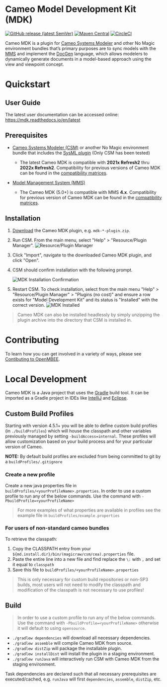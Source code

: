 # Cameo Model Development Kit (MDK)

[![GitHub release (latest SemVer)](https://img.shields.io/github/v/release/Open-MBEE/mdk?label=download)](https://github.com/Open-MBEE/mdk/releases/latest) [![Maven Central](https://img.shields.io/maven-central/v/org.openmbee.mdk.magic/mdk)](https://search.maven.org/artifact/org.openmbee.mdk.magic/mdk) [![CircleCI](https://circleci.com/gh/Open-MBEE/mdk.svg?style=shield)](https://circleci.com/gh/Open-MBEE/mdk) 

Cameo MDK is a plugin for [Cameo Systems Modeler](https://www.nomagic.com/products/cameo-systems-modeler) and other No Magic environment bundles that’s primary purposes are to sync models with the [MMS](https://github.com/Open-MBEE/mms-alfresco) and implement the [DocGen](src/main/dist/manual) language, which allows modelers to dynamically generate documents in a model-based approach using the view and viewpoint concept.

# Quickstart

## User Guide

The latest user documentation can be accessed online: https://mdk.readthedocs.io/en/latest

## Prerequisites

* [Cameo Systems Modeler (CSM)](https://www.nomagic.com/products/cameo-systems-modeler) or another No Magic environment bundle that includes the [SysML plugin](https://www.nomagic.com/product-addons/magicdraw-addons/sysml-plugin) (Only CSM has been tested)
    * The latest Cameo MDK is compatible with **2021x Refresh2** thru **2022x Refresh2**. Compatibility for previous versions of Cameo MDK can be found in the [compatibility matrices](https://github.com/Open-MBEE/open-mbee.github.io/wiki/Compatibilities).

* [Model Management System (MMS)](https://www.openmbee.org/projects.html#mms)
    * The Cameo MDK (5.0+) is compatible with MMS **4.x**. Compatibility for previous version of Cameo MDK can be found in the [compatibility matrices](https://github.com/Open-MBEE/open-mbee.github.io/wiki/Compatibilities).

## Installation

1. [Download](https://github.com/Open-MBEE/mdk/releases/latest) the Cameo MDK plugin, e.g. `mdk-*-plugin.zip`.

2. Run CSM. From the main menu, select "Help" > "Resource/Plugin Manager".
   ![Resource/Plugin Manager](docs/source/images/resource-plugin-manager.png)
   
3. Click "Import", navigate to the downloaded Cameo MDK plugin, and click "Open".

4. CSM should confirm installation with the following prompt.

   ![MDK Installation Confirmation](docs/images/mdk-installation-confirmation.png)
   
5. Restart CSM. To check installation, select from the main menu "Help" > "Resource/Plugin Manager" > "Plugins (no cost)" and ensure a row exists for "Model Development Kit" and its status is "Installed" with the correct version.
  ![MDK Installed](doc/source/images/mdk-installed.png)
  
> Cameo MDK can also be installed headlessly by simply unzipping the plugin archive into the directory that CSM is installed in.
  


# Contributing

To learn how you can get involved in a variety of ways, please see [Contibuting to OpenMBEE](https://www.openmbee.org/contribute).

# Local Development

Cameo MDK is a Java project that uses the [Gradle](https://gradle.org/) build tool. It can be imported as a Gradle project in IDEs like [IntelliJ](https://www.jetbrains.com/idea/) and [Eclipse](https://www.eclipse.org/ide/).


## Custom Build Profiles
Starting with version 4.5.1+ you will be able to define custom build profiles (in `./buildProfiles`) which will house 
the classpath and other variables previously managed by setting `-buildAccess=internal`. These profiles will allow
customization based on your build process and for your particular version of Cameo. 

**NOTE:** By default build profiles are excluded from being committed to git by a `buildProfiles/.gitignore`

### Create a new profile
Create a new java properties file in `buildProfiles/<yourProfileName>.properties`.
In order to use a custom profile to run any of the below commands. Use the command with `-PbuildProfile=<yourProfileName>`
> For more examples of what properties are available in profiles see the example file in `buildProfiles/example.properties`

### For users of non-standard cameo bundles
To retrieve the classpath:
1. Copy the CLASSPATH entry from your `${md.install.dir}/bin/(magicraw/csm/cea).properties` file. 
2. Paste the entire line into a new file and find replace the `\:` with `,` and set it equal to `classpath`
3. Save this file to `buildProfiles/<yourProfileName>.properties`
> This is only necessary for custom build repositories or non-SP3 builds, most users will not need to modify the classpath
> and modification of the classpath is not necessary to use profiles!



## Build
>In order to use a custom profile to run any of the below commands. Use the command with `-PbuildProfile=<yourProfileName>` otherwise it will
>default to using `opensource`.

* `./gradlew dependencies` will download all necessary dependencies.
* `./gradlew assemble` will compile Cameo MDK from source.
* `./gradlew distZip` will package the installable plugin.
* `./gradlew installDist` will install the plugin in a staging environment.
* `./gradlew runJava` will interactively run CSM with Cameo MDK from the staging environment.

Task dependencies are declared such that all necessary prerequisites are executed/cached, e.g. `runJava` will first `dependencies`, `assemble`, `distZip`, etc.
